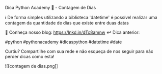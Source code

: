 
Dica Python Academy 🐍 - Contagem de Dias

ℹ️ De forma simples utilizando a biblioteca 'datetime' é possível realizar uma contagem da quantidade de dias que existe entre duas datas

🚀 Conheça nosso blog: https://lnkd.in/dTc8amnw
↩️ Dica anterior:  

#python #pythonacademy #dicaspython #datetime #date
  
Curtiu? Compartilhe com sua rede e não esqueça de nos seguir para não perder dicas como esta!

![[contagem de dias.png]]